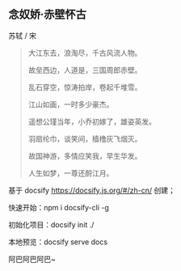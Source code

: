 ## 念奴娇·赤壁怀古

苏轼 / 宋

> 大江东去，浪淘尽，千古风流人物。
>
> 故垒西边，人道是，三国周郎赤壁。
>
> 乱石穿空，惊涛拍岸，卷起千堆雪。
>
> 江山如画，一时多少豪杰。
>
> 遥想公瑾当年，小乔初嫁了，雄姿英发。
>
> 羽扇纶巾，谈笑间，樯橹灰飞烟灭。
>
> 故国神游，多情应笑我，早生华发。
>
> 人生如梦，一尊还酹江月。


基于 docsify https://docsify.js.org/#/zh-cn/ 创建；

快速开始：npm i docsify-cli -g

初始化项目：docsify init ./

本地预览：docsify serve docs

阿巴阿巴阿巴~